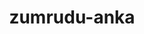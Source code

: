 ---
title: zumrudu-anka
github: https://github.com/zumrudu-anka
mode: dark
transition: 1s
score: 77.5
archetype:
- Little Bit of Everything
---